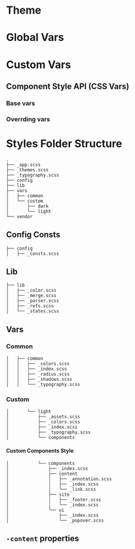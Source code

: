 # Theme

# Global Vars

# Custom Vars

## Component Style API (CSS Vars)

### Base vars

### Overrding vars

# Styles Folder Structure

```
.
├── _app.scss
├── _themes.scss
├── _typography.scss
├── config
├── lib
├── vars
│   ├── common
│   └── custom
│       ├── dark
│       └── light
└── vendor
```

## Config Consts

```
├── config
│   ├── _consts.scss
```

## Lib

```
├── lib
│   ├── _color.scss
│   ├── _merge.scss
│   ├── _parser.scss
│   ├── _refs.scss
│   └── _states.scss
```

## Vars

### Common

```
│   ├── common
│   │   ├── _colors.scss
│   │   ├── _index.scss
│   │   ├── _radius.scss
│   │   ├── _shadows.scss
│   │   └── _typography.scss
```

### Custom

```
│       └── light
│           ├── _assets.scss
│           ├── _colors.scss
│           ├── _index.scss
│           ├── _typography.scss
│           └── components
```

#### Custom Components Style

```
│           └── components
│               ├── _index.scss
│               ├── content
│               │   ├── _annotation.scss
│               │   ├── _index.scss
│               │   └── _link.scss
│               ├── site
│               │   ├── _footer.scss
│               │   └── _index.scss
│               └── ui
│                   ├── _index.scss
│                   └── _popover.scss
```

## `-content` properties
